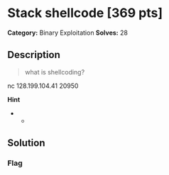 # Stack shellcode [369 pts]

**Category:** Binary Exploitation
**Solves:** 28

## Description
>what is shellcoding?

nc 128.199.104.41 20950

**Hint**
* -

## Solution

### Flag

